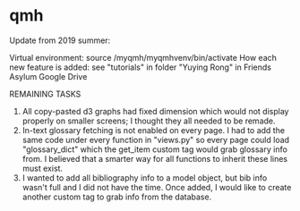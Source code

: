 # qmh

Update from 2019 summer:

Virtual environment: source /myqmh/myqmhvenv/bin/activate
How each new feature is added: see "tutorials" in folder "Yuying Rong" in Friends Asylum Google Drive

REMAINING TASKS
1) All copy-pasted d3 graphs had fixed dimension which would not display properly on smaller screens; I thought they all needed to be remade.
2) In-text glossary fetching is not enabled on every page. I had to add the same code under every function in "views.py" so every page could load "glossary_dict" which the get_item custom tag would grab glossary info from. I believed that a smarter way for all functions to inherit these lines must exist.
3) I wanted to add all bibliography info to a model object, but bib info wasn't full and I did not have the time. Once added, I would like to create another custom tag to grab info from the database.
